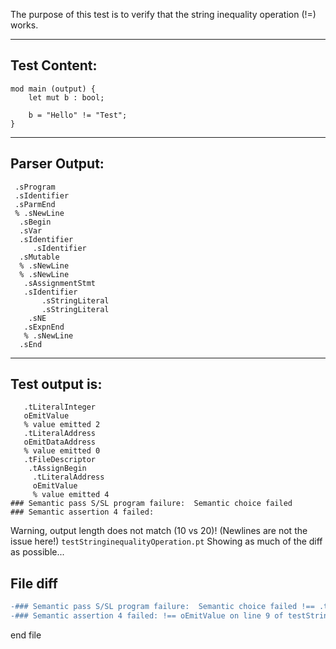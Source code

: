 The purpose of this test is to verify that the string inequality operation (!=) works.

-------------------------


Test Content: 
-------------------------
```
mod main (output) {
    let mut b : bool;

    b = "Hello" != "Test";
}
```
------------------------


Parser Output: 
-------------------------
```
 .sProgram
 .sIdentifier
 .sParmEnd
 % .sNewLine
  .sBegin
  .sVar
  .sIdentifier
     .sIdentifier
  .sMutable
  % .sNewLine
  % .sNewLine
   .sAssignmentStmt
   .sIdentifier
       .sStringLiteral
       .sStringLiteral
    .sNE
   .sExpnEnd
   % .sNewLine
  .sEnd

```
------------------------

Test output is: 
-------------------------
```
   .tLiteralInteger
   oEmitValue
   % value emitted 2
   .tLiteralAddress
   oEmitDataAddress
   % value emitted 0
   .tFileDescriptor
    .tAssignBegin
     .tLiteralAddress
     oEmitValue
     % value emitted 4
### Semantic pass S/SL program failure:  Semantic choice failed
### Semantic assertion 4 failed: 

```


Warning, output length does not match (10 vs 20)!  (Newlines are not the issue here!) `testStringinequalityOperation.pt`
Showing as much of the diff as possible...

File diff
-------------------------
```diff
-### Semantic pass S/SL program failure:  Semantic choice failed !== .tLiteralString on line 8 of testStringinequalityOperation.pt
-### Semantic assertion 4 failed: !== oEmitValue on line 9 of testStringinequalityOperation.pt

```
end file
